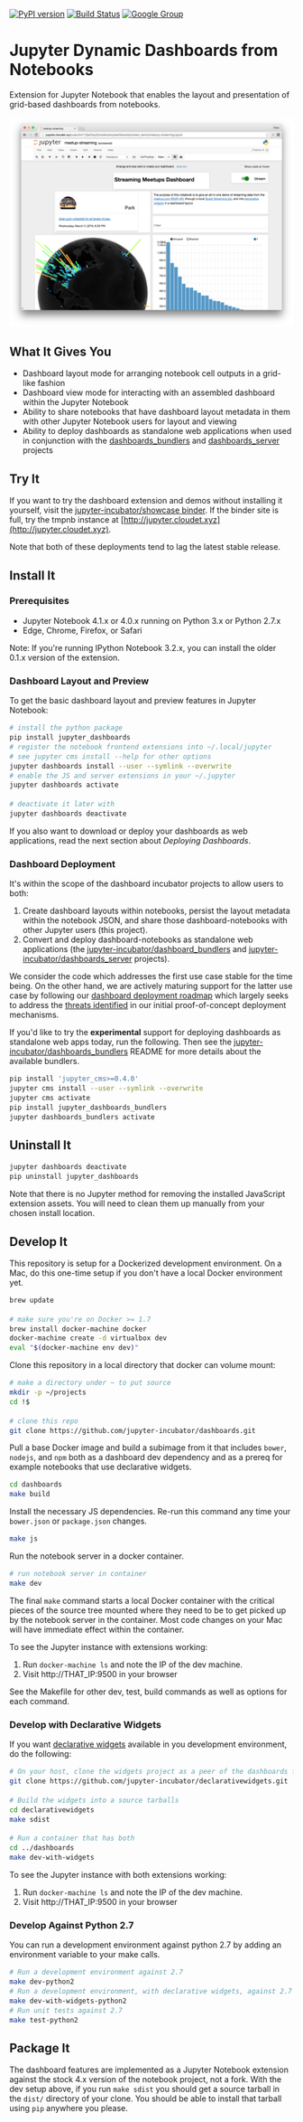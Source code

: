 [![PyPI version](https://badge.fury.io/py/jupyter_dashboards.svg)](https://badge.fury.io/py/jupyter_dashboards) [![Build Status](https://travis-ci.org/jupyter-incubator/dashboards.svg?branch=master)](https://travis-ci.org/jupyter-incubator/dashboards) [![Google Group](https://img.shields.io/badge/-Google%20Group-lightgrey.svg)](https://groups.google.com/forum/#!forum/jupyter)

# Jupyter Dynamic Dashboards from Notebooks

Extension for Jupyter Notebook that enables the layout and presentation of grid-based dashboards from notebooks.

![Dashboard layout screenshot](etc/dashboards_intro.png)

## What It Gives You

* Dashboard layout mode for arranging notebook cell outputs in a grid-like fashion
* Dashboard view mode for interacting with an assembled dashboard within the Jupyter Notebook
* Ability to share notebooks that have dashboard layout metadata in them with other Jupyter Notebook users for layout and viewing
* Ability to deploy dashboards as standalone web applications when used in conjunction with the [dashboards_bundlers](https://github.com/jupyter-incubator/dashboards_bundlers) and [dashboards_server](https://github.com/jupyter-incubator/dashboards_server) projects

## Try It

If you want to try the dashboard extension and demos without installing it yourself, visit the [jupyter-incubator/showcase binder](http://mybinder.org/repo/jupyter-incubator/showcase). If the binder site is full, try the tmpnb instance at [http://jupyter.cloudet.xyz](http://jupyter.cloudet.xyz).

Note that both of these deployments tend to lag the latest stable release.

## Install It

### Prerequisites

* Jupyter Notebook 4.1.x or 4.0.x running on Python 3.x or Python 2.7.x
* Edge, Chrome, Firefox, or Safari

Note: If you're running IPython Notebook 3.2.x, you can install the older 0.1.x version of the extension.

### Dashboard Layout and Preview

To get the basic dashboard layout and preview features in Jupyter Notebook:

```bash
# install the python package
pip install jupyter_dashboards
# register the notebook frontend extensions into ~/.local/jupyter
# see jupyter cms install --help for other options
jupyter dashboards install --user --symlink --overwrite
# enable the JS and server extensions in your ~/.jupyter
jupyter dashboards activate

# deactivate it later with
jupyter dashboards deactivate
```

If you also want to download or deploy your dashboards as web applications, read the next section about *Deploying Dashboards*.

### Dashboard Deployment

It's within the scope of the dashboard incubator projects to allow users to both:

1. Create dashboard layouts within notebooks, persist the layout metadata within the notebook JSON, and share those dashboard-notebooks with other Jupyter users (this project).
2. Convert and deploy dashboard-notebooks as standalone web applications (the [jupyter-incubator/dashboard_bundlers](https://github.com/jupyter-incubator/dashboards_bundlers) and [jupyter-incubator/dashboards_server](https://github.com/jupyter-incubator/dashboards_server) projects).

We consider the code which addresses the first use case stable for the time being. On the other hand, we are actively maturing support for the latter use case by following our [dashboard deployment roadmap](https://github.com/jupyter-incubator/dashboards/wiki/Deployment-Roadmap) which largely seeks to address the [threats identified](https://github.com/jupyter-incubator/dashboards/wiki/Deployed-Dashboard-Threat-Analysis) in our initial proof-of-concept deployment mechanisms.

If you'd like to try the **experimental** support for deploying dashboards as standalone web apps today, run the following. Then see the [jupyter-incubator/dashboards_bundlers](https://github.com/jupyter-incubator/dashboards_bundlers) README for more details about the available bundlers.

```bash
pip install 'jupyter_cms>=0.4.0'
jupyter cms install --user --symlink --overwrite
jupyter cms activate
pip install jupyter_dashboards_bundlers
jupyter dashboards_bundlers activate
```

## Uninstall It

```bash
jupyter dashboards deactivate
pip uninstall jupyter_dashboards
```

Note that there is no Jupyter method for removing the installed JavaScript extension assets. You will need to clean them up manually from your chosen install location.

## Develop It

This repository is setup for a Dockerized development environment. On a Mac, do this one-time setup if you don't have a local Docker environment yet.

```bash
brew update

# make sure you're on Docker >= 1.7
brew install docker-machine docker
docker-machine create -d virtualbox dev
eval "$(docker-machine env dev)"
```

Clone this repository in a local directory that docker can volume mount:

```bash
# make a directory under ~ to put source
mkdir -p ~/projects
cd !$

# clone this repo
git clone https://github.com/jupyter-incubator/dashboards.git
```

Pull a base Docker image and build a subimage from it that includes `bower`, `nodejs`, and `npm` both as a dashboard dev dependency and as a prereq for example notebooks that use declarative widgets.

```bash
cd dashboards
make build
```

Install the necessary JS dependencies. Re-run this command any time your `bower.json` or `package.json` changes.

```bash
make js
```

Run the notebook server in a docker container.

```bash
# run notebook server in container
make dev
```

The final `make` command starts a local Docker container with the critical pieces of the source tree mounted where they need to be to get picked up by the notebook server in the container. Most code changes on your Mac will have immediate effect within the container.

To see the Jupyter instance with extensions working:

1. Run `docker-machine ls` and note the IP of the dev machine.
2. Visit http://THAT_IP:9500 in your browser

See the Makefile for other dev, test, build commands as well as options for each command.

### Develop with Declarative Widgets

If you want [declarative widgets](https://github.com/jupyter-incubator/declarativewidgets) available in you development environment, do the following:

```bash
# On your host, clone the widgets project as a peer of the dashboards folder
git clone https://github.com/jupyter-incubator/declarativewidgets.git

# Build the widgets into a source tarballs
cd declarativewidgets
make sdist

# Run a container that has both
cd ../dashboards
make dev-with-widgets
```

To see the Jupyter instance with both extensions working:

1. Run `docker-machine ls` and note the IP of the dev machine.
2. Visit http://THAT_IP:9500 in your browser

### Develop Against Python 2.7

You can run a development environment against python 2.7 by adding an environment variable to your make calls.

```bash
# Run a development environment against 2.7
make dev-python2
# Run a development environment, with declarative widgets, against 2.7
make dev-with-widgets-python2
# Run unit tests against 2.7
make test-python2
```

## Package It

The dashboard features are implemented as a Jupyter Notebook extension against the stock 4.x version of the notebook project, not a fork. With the dev setup above, if you run `make sdist` you should get a source tarball in the `dist/` directory of your clone. You should be able to install that tarball using `pip` anywhere you please.
